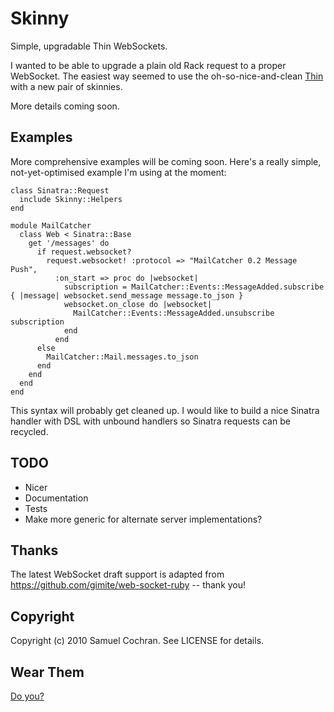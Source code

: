 # Skinny

Simple, upgradable Thin WebSockets.

I wanted to be able to upgrade a plain old Rack request to a proper
WebSocket. The easiest way seemed to use the oh-so-nice-and-clean
[Thin][thin] with a new pair of skinnies.

More details coming soon.

## Examples

More comprehensive examples will be coming soon. Here's a really
simple, not-yet-optimised example I'm using at the moment:

    class Sinatra::Request
      include Skinny::Helpers
    end

    module MailCatcher
      class Web < Sinatra::Base
        get '/messages' do
          if request.websocket?
            request.websocket! :protocol => "MailCatcher 0.2 Message Push",
              :on_start => proc do |websocket|
                subscription = MailCatcher::Events::MessageAdded.subscribe { |message| websocket.send_message message.to_json }
                websocket.on_close do |websocket|
                  MailCatcher::Events::MessageAdded.unsubscribe subscription
                end
              end
          else
            MailCatcher::Mail.messages.to_json
          end
        end
      end
    end

This syntax will probably get cleaned up. I would like to build a
nice Sinatra handler with DSL with unbound handlers so Sinatra
requests can be recycled.

## TODO

 * Nicer
 * Documentation
 * Tests
 * Make more generic for alternate server implementations?

## Thanks

The latest WebSocket draft support is adapted from https://github.com/gimite/web-socket-ruby -- thank you!

## Copyright

Copyright (c) 2010 Samuel Cochran. See LICENSE for details.

## Wear Them

[Do you?][jeans]

[thin]: http://code.macournoyer.com/thin/
[jeans]: http://www.shaunoakes.com/images/skinny-jeans-no.jpg